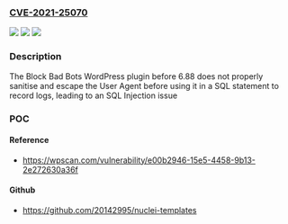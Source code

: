 ### [CVE-2021-25070](https://cve.mitre.org/cgi-bin/cvename.cgi?name=CVE-2021-25070)
![](https://img.shields.io/static/v1?label=Product&message=Block%20Bad%20Bots%20and%20Stop%20Bad%20Bots%20Crawlers%20and%20Spiders%20and%20Anti%20Spam%20Protection&color=blue)
![](https://img.shields.io/static/v1?label=Version&message=6.88%3C%206.88%20&color=brighgreen)
![](https://img.shields.io/static/v1?label=Vulnerability&message=CWE-89%20SQL%20Injection&color=brighgreen)

### Description

The Block Bad Bots WordPress plugin before 6.88 does not properly sanitise and escape the User Agent before using it in a SQL statement to record logs, leading to an SQL Injection issue

### POC

#### Reference
- https://wpscan.com/vulnerability/e00b2946-15e5-4458-9b13-2e272630a36f

#### Github
- https://github.com/20142995/nuclei-templates

